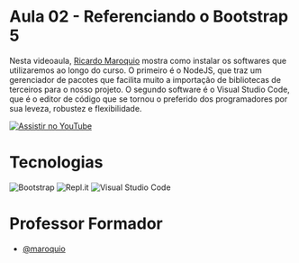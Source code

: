 
# Aula 02 - Referenciando o Bootstrap 5

Nesta videoaula, [Ricardo Maroquio](https://github.com/maroquio) mostra como instalar os softwares que utilizaremos ao longo do curso. O primeiro é o NodeJS, que traz um gerenciador de pacotes que facilita muito a importação de bibliotecas de terceiros para o nosso projeto. O segundo software é o Visual Studio Code, que é o editor de código que se tornou o preferido dos programadores por sua leveza, robustez e flexibilidade.


[![Assistir no YouTube](https://img.youtube.com/vi/2QrkPj9dT-c/maxresdefault.jpg)](https://youtu.be/2QrkPj9dT-c)

# Tecnologias

![Bootstrap](https://img.shields.io/badge/Bootstrap-6d11ea?style=for-the-badge&logo=bootstrap&logoColor=white)
![Repl.it](https://img.shields.io/badge/Repl.it-f26207?style=for-the-badge&logo=replit&logoColor=white)
![Visual Studio Code](https://img.shields.io/badge/Visual_Studio_Code-0073c2?style=for-the-badge&logo=visual%20studio%20code&logoColor=white)


# Professor Formador

- [@maroquio](https://github.com/maroquio)